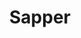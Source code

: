 ---
title: "Sapper"
meta_title: "Sapper Themes | A Curated Directory Of Free SapperThemes"
meta_description: "A curated directory of best free Sapper themes created by independent web designers & developers that are open source, MIT licensed & available for free to download."
icon: images/icons/sapper.svg
official_url: https://sapper.svelte.dev/
github_path: sveltejs/sapper
twitter_username: gohugoio
license: MIT
license_url: "https://github.com/sveltejs/sapper/blob/master/LICENSE"
language: JavaScript
taxonomy: ssg
url: /sapper-themes
short_description: "Sapper is a framework for building extremely high-performance web apps"
promotion:
  enable: true
  title: "Build Blazing Fast Websites & Apps"
  content: "Build your dream user experience, with the blazing fast page speed and SEO-efficiency like never before."
  button_label: "Get Started For Free"
  button_link: "#"
---